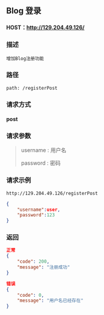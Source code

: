 ## Blog 登录



#### HOST：http://129.204.49.126/

### 描述
`增加Blog注册功能`

### 路径
`path: /registerPost`

### 请求方式
#### post

### 请求参数
> username : 用户名
>
> password : 密码 

### 请求示例
`http://129.204.49.126/registerPost`
```json
{
    "username":user,
    "password":123
}
```

### 返回

```json
正常
{
    "code": 200,
    "message": "注册成功"
}
```

```json
错误
{
    "code": 0,
    "message": "用户名已经存在"
}
```